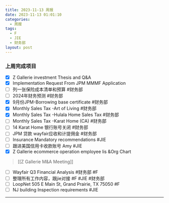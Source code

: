 ```yaml
---
title: 2023-11-13 周报
date: 2023-11-13 01:01:10
categories:
  - 周报
tags:
  - F
  - JIE
  - 财务部
layout: post
---
```


### 上周完成项目

- [x] Z Gallerie investment Thesis and Q&A
- [x] Implementation Request From JPM MMMF Application
- [ ] 列一张保险成本清单和预算  #财务部 
- [ ] 2024年财务预测 #财务部 
- [x] 9月份JPM-Borrowing base certificate #财务部 
- [x] Monthly Sales Tax -Art of Living #财务部 
- [x] Monthly Sales Tax -Hulala Home Sales Tax #财务部 
- [ ] Monthly Sales Tax  -Karat Home (CA) #财务部 
- [ ] 14 Karat Home 银行账号关闭 #财务部 
- [ ] JPM 贷款 wayfair应收和计提佣金 #财务部 
- [ ] Insurance Mandatory recommendations #JIE 
- [ ] 跟进美国信用卡收款账号 Amy #JIE 
- [x]  Z Gallerie ecommerce operation employee lis &Org Chart 
> [[Z Gallerie M&A Meeting]]
- [ ] Wayfair Q3 Financial Analysis #财务部 #F 
- [ ] 整理所有工作内容，跟jie对接 #F #JIE #财务部 
- [ ] LoopNet 505 E Main St, Grand Prairie, TX 75050  #F 
- [ ] NJ building Inspection requirements #JIE 

---













